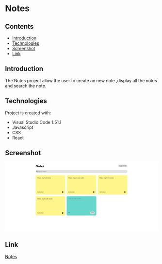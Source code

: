 # Notes

## Contents

- [Introduction](#Introduction)
- [Technologies](#Technologies)
- [Screenshot](#Screenshot)
- [Link](#Link)

## Introduction

The Notes project allow the user to create an new note ,display all the notes and search the note.

## Technologies

Project is created with:

- Visual Studio Code 1.51.1
- Javascript
- CSS
- React

## Screenshot

![image](./src/images/Note.png)

## Link

[Notes](https://panwaramita.github.io/createnote/)
